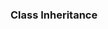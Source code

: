 <div id="title">

### Class Inheritance
</div>

<div id="body">

<include src="what/unit-inParent-asPanel.md" boilerplate />

</div>